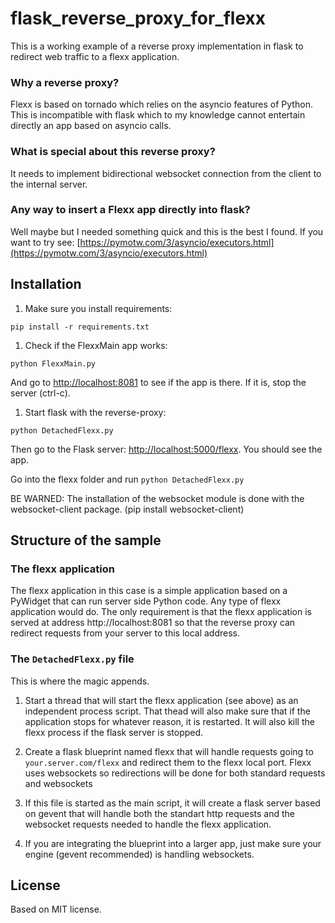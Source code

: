 # flask_reverse_proxy_for_flexx
This is a working example of a reverse proxy implementation in flask to redirect web traffic to a flexx application.

### Why a reverse proxy?

Flexx is based on tornado which relies on the asyncio features of Python. This is incompatible with flask which to my knowledge cannot entertain directly an app based on asyncio calls.

### What is special about this reverse proxy?

It needs to implement bidirectional websocket connection from the client to the internal server.

### Any way to insert a Flexx app directly into flask?

Well maybe but I needed something quick and this is the best I found. If you want to try see: [https://pymotw.com/3/asyncio/executors.html](https://pymotw.com/3/asyncio/executors.html)

## Installation

1. Make sure you install requirements:
```
pip install -r requirements.txt
```

1. Check if the FlexxMain app works:
```
python FlexxMain.py
```
And go to [http://localhost:8081](http://localhost:8081) to see if the app is there. If it is, stop the server (ctrl-c).

1. Start flask with the reverse-proxy:
```
python DetachedFlexx.py
```
Then go to the Flask server: [http://localhost:5000/flexx](http://localhost:5000/flexx). You should see the app.


Go into the flexx folder and run `python DetachedFlexx.py`

BE WARNED: The installation of the websocket module is done with the websocket-client package. (pip install websocket-client)


## Structure of the sample

### The flexx application

The flexx application in this case is a simple application based on a PyWidget that can run 
server side Python code. Any type of flexx application would do. The only requirement is that 
the flexx application is served at address http://localhost:8081 so that the reverse proxy 
can redirect requests from your server to this local address.

### The `DetachedFlexx.py` file

This is where the magic appends.

1. Start a thread that will start the flexx application (see above) as an independent process script. That thead 
will also make sure that if the application stops for whatever reason, it is restarted. It will also 
kill the flexx process if the flask server is stopped.

2. Create a flask blueprint named flexx that will handle requests going to `your.server.com/flexx`
and redirect them to the flexx local port. Flexx uses websockets so redirections will be done for both 
standard requests and websockets

3. If this file is started as the main script, it will create a flask server based on gevent that will handle 
both the standart http requests and the websocket requests needed to handle the flexx application.

4. If you are integrating the blueprint into a larger app, just make sure your engine (gevent recommended) is 
handling websockets. 

## License

Based on MIT license.
